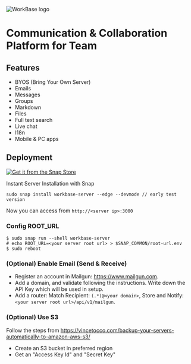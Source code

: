 ![WorkBase logo](https://www.weaworking.com/assets/workbase.png)

# Communication & Collaboration Platform for Team

## Features

- BYOS (Bring Your Own Server)
- Emails
- Messages
- Groups
- Markdown
- Files
- Full text search
- Live chat
- I18n
- Mobile & PC apps

## Deployment

[![Get it from the Snap Store](https://snapcraft.io/static/images/badges/en/snap-store-black.svg)](https://snapcraft.io/workbase-server)

Instant Server Installation with Snap
```
sudo snap install workbase-server --edge --devmode // early test version
```
Now you can access from `http://<server ip>:3000`
  
### Config ROOT_URL

```
$ sudo snap run --shell workbase-server
# echo ROOT_URL=<your server root url> > $SNAP_COMMON/root-url.env
$ sudo reboot
```

### (Optional) Enable Email (Send & Receive)

- Register an account in Mailgun: https://www.mailgun.com.
- Add a domain, and validate following the instructions. Write down the API Key which will be used in setup.
- Add a router: Match Recipient: `(.*)@<your domain>`, Store and Notify: `<your server root url>/api/v1/mailgun`.

### (Optional) Use S3

Follow the steps from https://vincetocco.com/backup-your-servers-automatically-to-amazon-aws-s3/
- Create an S3 bucket in preferred region
- Get an "Access Key Id" and "Secret Key"
